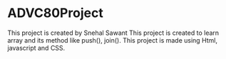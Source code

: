 # ADVC80Project
This project is created by Snehal Sawant
This project is created to learn array and its method like push(), join().
This project is made using Html, javascript and CSS.
